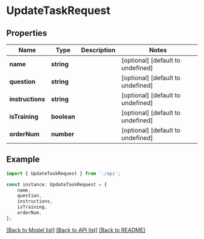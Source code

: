 # UpdateTaskRequest


## Properties

Name | Type | Description | Notes
------------ | ------------- | ------------- | -------------
**name** | **string** |  | [optional] [default to undefined]
**question** | **string** |  | [optional] [default to undefined]
**instructions** | **string** |  | [optional] [default to undefined]
**isTraining** | **boolean** |  | [optional] [default to undefined]
**orderNum** | **number** |  | [optional] [default to undefined]

## Example

```typescript
import { UpdateTaskRequest } from './api';

const instance: UpdateTaskRequest = {
    name,
    question,
    instructions,
    isTraining,
    orderNum,
};
```

[[Back to Model list]](../README.md#documentation-for-models) [[Back to API list]](../README.md#documentation-for-api-endpoints) [[Back to README]](../README.md)
